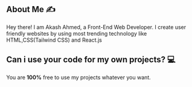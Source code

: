 ## About Me :writing_hand:

Hey there! I am Akash Ahmed, a Front-End Web Developer. I create user friendly websites by using most trending technology like HTML,CSS(Tailwind CSS) and React.js

## Can i use your code for my own projects? :computer:

You are **100%** free to use my projects whatever you want.
